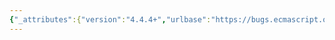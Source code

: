 ```yaml
---
{"_attributes":{"version":"4.4.4+","urlbase":"https://bugs.ecmascript.org/","maintainer":"dherman@mozilla.com"},"bug":{"bug_id":4296,"creation_ts":"2015-04-16 14:52:00 -0700","short_desc":"11.3.3 Intl.NumberFormat.prototype.format","delta_ts":"2015-04-29 09:53:28 -0700","product":"Internationalization - ECMA-402","component":"Specification","version":"Edition 2.0 drafts","rep_platform":"All","op_sys":"All","bug_status":"RESOLVED","resolution":"FIXED","priority":"Normal","bug_severity":"normal","everconfirmed":true,"reporter":{"uid":"andrebargull","name":"André Bargull"},"assigned_to":{"uid":"waldron.rick","name":"Rick Waldron"},"cc":"waldron.rick","long_desc":[{"commentid":14251,"comment_count":0,"who":{"uid":"andrebargull","name":"André Bargull"},"bug_when":"2015-04-16 14:52:06 -0700","thetext":"11.3.3 Intl.NumberFormat.prototype.format\n\nStep 2: Remove colon\n\nStep 2.a.i: Omit \"then\"\n\nStep 2.a.iv: Omit \"the result of\"\n\nStep 2.b: Missing .length (and .name property) for bound function (cf. bug 4288)\n\nStep 2.a: Move to separate section? (cf. bug 4288)\n\n---\n11.3.3.1 NumberFormat Format Functions\n\nA NumberFormat format function is an anonymous function that takes one argument value, and performs the following steps:\n\n1. Let nf be the this value.\n2. Assert: Type(nf) is Object and nf has an [[initializedNumberFormat]] internal slot whose value is true.\n3. If value is not provided, let value be undefined.\n4. Let x be ToNumber(value).\n5. ReturnIfAbrupt(x).\n6. Return FormatNumber(nf, x).\n---\n\n==========\n\nFormatNumber abstract operation\n\nStep 7: Remove colon\n\n==========\n\nToRawPrecision abstract operation\n\nStep 8.b: Remove colon\n\n==========\n\nToRawFixed abstract operation\n\nStep 7: Remove colon"},{"commentid":14270,"comment_count":1,"who":{"uid":"waldron.rick","name":"Rick Waldron"},"bug_when":"2015-04-16 19:42:39 -0700","thetext":"> Step 2: Remove colon\n> Step 2.a.i: Omit \"then\"\n\nThese are remnants of 1st Edition. Today was the deadline and removing colons and the word \"then\" in a panic all night is not a good use of anyone's time."},{"commentid":14271,"comment_count":2,"who":{"uid":"waldron.rick","name":"Rick Waldron"},"bug_when":"2015-04-16 19:48:38 -0700","thetext":"\n> Step 2.b: Missing .length (and .name property) for bound function (cf. bug 4288)\n> Step 2.a: Move to separate section? (cf. bug 4288)\n\n> 11.3.3.1 NumberFormat Format Functions\n...\n\n\nAdded"},{"commentid":14334,"comment_count":3,"who":{"uid":"andrebargull","name":"André Bargull"},"bug_when":"2015-04-29 09:06:01 -0700","thetext":"(In reply to Rick Waldron from comment #1)\n> > Step 2: Remove colon\n> > Step 2.a.i: Omit \"then\"\n> \n> These are remnants of 1st Edition. Today was the deadline and removing\n> colons and the word \"then\" in a panic all night is not a good use of\n> anyone's time.\n\nSure, I understand that. That's just minor nit-picking to align the style with ES2015, but it's totally up to you if you want to mimic Allen's style from ES2015. You're the editor of the ECMA-402 spec, so I'm also ok if you prefer a different style or if you say you don't care about these things. (TBH, actually I don't even care about most editorial issues. I do report them, but I think technical issues are by far more interesting.)"},{"commentid":14341,"comment_count":4,"who":{"uid":"waldron.rick","name":"Rick Waldron"},"bug_when":"2015-04-29 09:53:28 -0700","thetext":"(In reply to André Bargull from comment #3)\n> (In reply to Rick Waldron from comment #1)\n> > > Step 2: Remove colon\n> > > Step 2.a.i: Omit \"then\"\n> > \n> > These are remnants of 1st Edition. Today was the deadline and removing\n> > colons and the word \"then\" in a panic all night is not a good use of\n> > anyone's time.\n> \n> Sure, I understand that. That's just minor nit-picking to align the style\n> with ES2015, but it's totally up to you if you want to mimic Allen's style\n> from ES2015. You're the editor of the ECMA-402 spec, so I'm also ok if you\n> prefer a different style or if you say you don't care about these things.\n> (TBH, actually I don't even care about most editorial issues. I do report\n> them, but I think technical issues are by far more interesting.)\n\nI ended up making every single change that you reported ;)"}]}}
---
```

